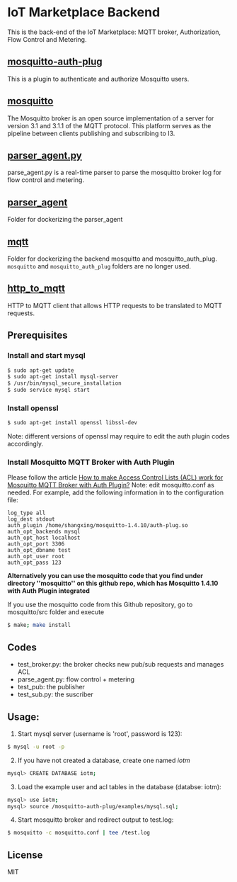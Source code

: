 # IoT Marketplace Backend

This is the back-end of the IoT Marketplace: MQTT broker, Authorization, Flow Control and Metering.

## [mosquitto-auth-plug](https://github.com/ANRGUSC/iotm/tree/crew_branch/backend/mosquitto-auth-plug)
This is a plugin to authenticate and authorize Mosquitto users.

## [mosquitto](https://github.com/ANRGUSC/iotm/tree/crew_branch/backend/mosquitto)
The Mosquitto broker is an open source implementation of a server for version 3.1 and 3.1.1 of the MQTT protocol. This platform serves as the pipeline between clients publishing and subscribing to I3.

## [parser_agent.py](https://github.com/ANRGUSC/iotm/blob/tree/crew_branch/parser_agent.py)
parse_agent.py is a real-time parser to parse the mosquitto broker log for flow control and metering.

## [parser_agent](https://github.com/ANRGUSC/iotm/tree/crew_branch/backend/parser_agent)
Folder for dockerizing the parser_agent

## [mqtt](https://github.com/ANRGUSC/iotm/tree/crew_branch/backend/mqtt)
Folder for dockerizing the backend mosquitto and mosquitto_auth_plug. `mosquitto` and `mosquitto_auth_plug` folders are no longer used.

## [http_to_mqtt](https://github.com/ANRGUSC/iotm/tree/crew_branch/backend/http_to_mqtt)
HTTP to MQTT client that allows HTTP requests to be translated to MQTT requests.

## Prerequisites

### Install and start mysql
```sh
$ sudo apt-get update 
$ sudo apt-get install mysql-server
$ /usr/bin/mysql_secure_installation
$ sudo service mysql start
```
### Install openssl 
```sh
$ sudo apt-get install openssl libssl-dev
```
Note: different versions of openssl may require to edit the auth plugin codes accordingly.

### Install Mosquitto MQTT Broker with Auth Plugin
Please follow the article [How to make Access Control Lists (ACL) work for Mosquitto MQTT Broker with Auth Plugin?](http://my-classes.com/2015/02/05/acl-mosquitto-mqtt-broker-auth-plugin/)
Note: edit mosquitto.conf as needed. For example, add the following information in to the configuration file:

    log_type all
    log_dest stdout
    auth_plugin /home/shangxing/mosquitto-1.4.10/auth-plug.so
    auth_opt_backends mysql
    auth_opt_host localhost
    auth_opt_port 3306
    auth_opt_dbname test
    auth_opt_user root
    auth_opt_pass 123

**Alternatively you can use the mosquitto code that you find under directory ''mosquitto'' on this github repo, which has Mosquitto 1.4.10 with Auth Plugin integrated**

If you use the mosquitto code from this Github repository, go to mosquitto/src folder and execute

```sh
$ make; make install
```

## Codes
- test_broker.py: the broker checks new pub/sub requests and manages ACL
- parse_agent.py: flow control + metering
- test_pub: the publisher
- test_sub.py: the suscriber

## Usage:
1. Start mysql server (username is 'root', password is 123):
```sh
$ mysql -u root -p
```
2. If you have not created a database, create one named *iotm*
```sh
mysql> CREATE DATABASE iotm;
```
3. Load the example user and acl tables in the database (databse: iotm):
```sh
mysql> use iotm;
mysql> source /mosquitto-auth-plug/examples/mysql.sql;
```
4. Start mosquitto broker and redirect output to test.log:
```sh
$ mosquitto -c mosquitto.conf | tee /test.log
```
License
----

MIT

